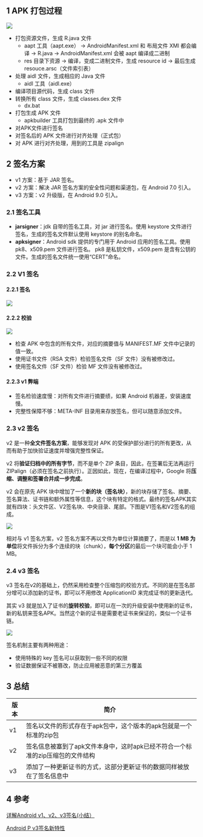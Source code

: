 ## 1 APK 打包过程

![](../asset/apk签名过程.jpg)

* 打包资源文件，生成 R.java 文件
  - aapt 工具（aapt.exe） -> AndroidManifest.xml 和 布局文件 XMl 都会编译 -> R.java -> AndroidManifest.xml 会被 aapt 编译成二进制
  - res 目录下资源 -> 编译，变成二进制文件，生成 resource id -> 最后生成 resouce.arsc（文件索引表）
* 处理 aidl 文件，生成相应的 Java 文件
  * aidl 工具（aidl.exe）
* 编译项目源代码，生成 class 文件
* 转换所有 class 文件，生成 classes.dex 文件
  * dx.bat
* 打包生成 APK 文件
  * apkbuilder 工具打包到最终的 .apk 文件中
*  对APK文件进行签名
*  对签名后的 APK 文件进行对齐处理（正式包）
  * 对 APK 进行对齐处理，用到的工具是 zipalign

## 2 签名方案

- v1 方案：基于 JAR 签名。
- v2 方案：解决 JAR 签名方案的安全性问题和渠道包，在 Android 7.0 引入。
- v3 方案：v2 升级版，在 Android 9.0 引入。

### 2.1 签名工具

* **jarsigner**：jdk 自带的签名工具，对 jar 进行签名。使用 keystore 文件进行签名，生成的签名文件默认使用 keystore 的别名命名。
* **apksigner**：Android sdk 提供的专门用于 Android 应用的签名工具。使用 pk8、x509.pem 文件进行签名。 pk8 是私钥文件，x509.pem 是含有公钥的文件。生成的签名文件统一使用“CERT”命名。

### 2.2 V1 签名

#### 2.2.1 签名

![](../asset/v1签名.png)

#### 2.2.2 校验

![](../asset/校验.png)

- 检查 APK 中包含的所有文件，对应的摘要值与 MANIFEST.MF 文件中记录的值一致。
- 使用证书文件（RSA 文件）检验签名文件（SF 文件）没有被修改过。
- 使用签名文件（SF 文件）检验 MF 文件没有被修改过。

#### 2.2.3 v1 弊端

* 签名检验速度慢：对所有文件进行摘要绩，如果 Android 机器差，安装速度慢。
* 完整性保障不够：META-INF 目录用来存放签名，但可以随意添加文件。

### 2.3 v2 签名

 v2 是一种**全文件签名方案**，能够发现对 APK 的受保护部分进行的所有更改，从而有助于加快验证速度并增强完整性保证。

v2 将**验证归档中的所有字节**，而不是单个 ZIP 条目，因此，在签署后无法再运行 ZIPalign（必须在签名之前执行）。正因如此，现在，在编译过程中，Google 将**压缩、调整和签署合并成一步完成**。

v2 会在原先 APK 块中增加了一个**新的块（签名块）**，新的块存储了签名、摘要、签名算法、证书链和额外属性等信息，这个块有特定的格式。最终的签名APK其实就有四块：头文件区、V2签名块、中央目录、尾部。下图是V1签名和V2签名的组成。

![](../asset/v2签名.jpg)

相对与 v1 签名方案，v2 签名方案不再以文件为单位计算摘要了，而是以 **1 MB 为单位**将文件拆分为多个连续的块（chunk），**每个分区**的最后一个块可能会小于 1 MB。

### 2.4 v3 签名

 v3 签名在v2的基础上，仍然采用检查整个压缩包的校验方式。不同的是在签名部分增可以添加新的证书，即可以不用修改 ApplicationID 来完成证书的更新迭代。

其实 v3 就是加入了证书的**旋转校验**，即可以在一次的升级安装中使用新的证书，新的私钥来签名APK。当然这个新的证书是需要老证书来保证的，类似一个证书链。

![](../asset/v3.png)

签名机制主要有两种用途：

- 使用特殊的 key 签名可以获取到一些不同的权限
- 验证数据保证不被篡改，防止应用被恶意的第三方覆盖

## 3 总结

| 版本 | 简介                                                         |
| ---- | ------------------------------------------------------------ |
| v1   | 签名以文件的形式存在于apk包中，这个版本的apk包就是一个标准的zip包 |
| v2   | 签名信息被塞到了apk文件本身中，这时apk已经不符合一个标准的zip压缩包的文件结构 |
| v3   | 添加了一种更新证书的方式，这部分更新证书的数据同样被放在了签名信息中 |

## 4 参考

[详解Android v1、v2、v3签名(小结）](https://www.jb51.net/article/174939.htm)

[Android P v3签名新特性](https://blog.csdn.net/bobby_fu/article/details/103843038)
